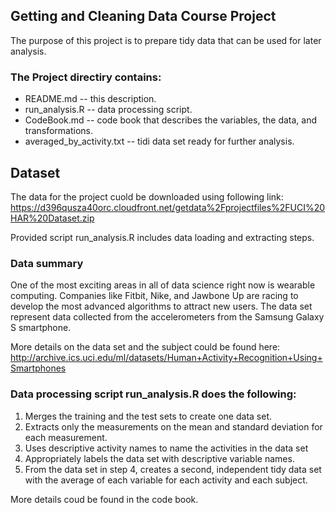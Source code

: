 ## Getting and Cleaning Data Course Project

The purpose of this project is to prepare tidy data that can be used for later analysis. 


### The Project directiry contains:

* README.md -- this description.
* run_analysis.R -- data processing script.
* CodeBook.md -- code book that describes the variables, the data, and transformations.
* averaged_by_activity.txt -- tidi data set ready for further analysis.


## Dataset

The data for the project cuold be downloaded using following link:
https://d396qusza40orc.cloudfront.net/getdata%2Fprojectfiles%2FUCI%20HAR%20Dataset.zip

Provided script run_analysis.R includes data loading and extracting steps.

### Data summary

One of the most exciting areas in all of data science right now is wearable computing. Companies like Fitbit, Nike, and Jawbone Up are racing to develop the most advanced algorithms to attract new users. The data set represent data collected from the accelerometers from the Samsung Galaxy S smartphone.

More details on the data set and the subject could be found here: http://archive.ics.uci.edu/ml/datasets/Human+Activity+Recognition+Using+Smartphones


### Data processing script run_analysis.R does the following:

1. Merges the training and the test sets to create one data set.
2. Extracts only the measurements on the mean and standard deviation for each measurement.
3. Uses descriptive activity names to name the activities in the data set
4. Appropriately labels the data set with descriptive variable names.
5. From the data set in step 4, creates a second, independent tidy data set with the average of each variable for each activity and each subject.

More details coud be found in the code book.